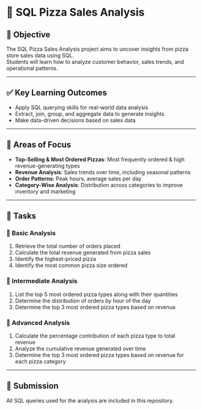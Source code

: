 # 🍕 SQL Pizza Sales Analysis

## 🎯 Objective
The SQL Pizza Sales Analysis project aims to uncover insights from pizza store sales data using SQL.  
Students will learn how to analyze customer behavior, sales trends, and operational patterns.

---

## ✅ Key Learning Outcomes
- Apply SQL querying skills for real-world data analysis  
- Extract, join, group, and aggregate data to generate insights  
- Make data-driven decisions based on sales data  

---

## 📌 Areas of Focus
- **Top-Selling & Most Ordered Pizzas**: Most frequently ordered & high revenue-generating types  
- **Revenue Analysis**: Sales trends over time, including seasonal patterns  
- **Order Patterns**: Peak hours, average sales per day  
- **Category-Wise Analysis**: Distribution across categories to improve inventory and marketing  

---

## 📝 Tasks

### 🔹 Basic Analysis
1. Retrieve the total number of orders placed  
2. Calculate the total revenue generated from pizza sales  
3. Identify the highest-priced pizza  
4. Identify the most common pizza size ordered  

### 🔹 Intermediate Analysis
1. List the top 5 most ordered pizza types along with their quantities  
2. Determine the distribution of orders by hour of the day  
3. Determine the top 3 most ordered pizza types based on revenue  

### 🔹 Advanced Analysis
1. Calculate the percentage contribution of each pizza type to total revenue  
2. Analyze the cumulative revenue generated over time  
3. Determine the top 3 most ordered pizza types based on revenue for each pizza category  

---

## 📂 Submission
All SQL queries used for the analysis are included in this repository.  
